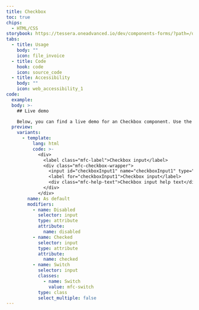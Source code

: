 ```yaml
---
title: Checkbox
toc: true
chips:
  - HTML/CSS
storybook: https://tessera.oneadvanced.io/dev/components-forms/?path=/docs/html-input-checkbox--default-story
tabs:
  - title: Usage
    body: ""
    icon: file_invoice
  - title: Code
    hook: code
    icon: source_code
  - title: Accessibility
    body: ""
    icon: web_accessibility_1
code:
  example:
  body: >-
    ## Live demo

    Below, you can find a live demo for an Checkbox component. Use the drop-down menus and radio buttons to view the different Checkbox Types and Variants.
  preview:
    variants:
      - template:
          lang: html
          code: >-
            <div>
              <label class="mfc-label">Checkbox input</label>
              <div class="mfc-checkbox-wrapper">
                <input id="checkboxInput1" name="checkboxInput1" type="checkbox">
                <label for="checkboxInput1">Checkbox input</label>
                <div class="mfc-help-text">Checkbox input help text</div>
              </div>
            </div>
        name: As default
        modifiers:
          - name: Disabled
            selector: input
            type: attribute
            attribute:
              name: disabled
          - name: Checked
            selector: input
            type: attribute
            attribute:
              name: checked
          - name: Switch
            selector: input
            classes:
              - name: Switch
                value: mfc-switch
            type: class
            select_multiple: false
---
```

